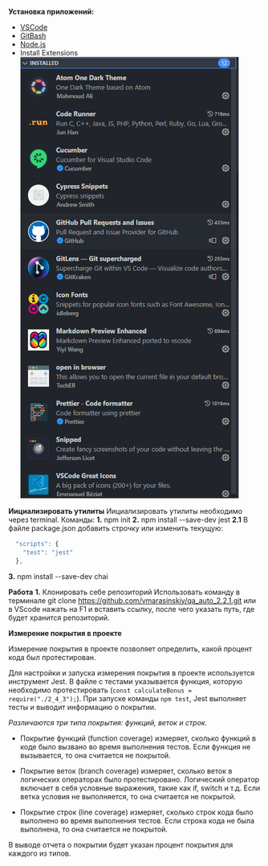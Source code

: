 **Установка приложений:**
- [VSCode](https://code.visualstudio.com/)
- [GitBash](https://git-scm.com/downloads) 
- [Node.js](https://nodejs.org/en/download/)
- Install Extensions
![Alt text](image.png)

**Иициализировать утилиты**
Иициализировать утилиты необходимо через terminal. Команды:
**1.** npm init
**2.** npm install --save-dev jest
**2.1** В файле package.json добавить строчку или изменить текущую:
```javascript
  "scripts": {
    "test": "jest"
  },
  ```
**3.** npm install --save-dev chai

**Работа**
**1.** Клонировать себе репозиторий
Использовать команду в терминале git clone https://github.com/vmarasinskiy/qa_auto_2.2.1.git или в VScode нажать на F1 и вставить ссылку, после чего указать путь, где будет хранится репозиторий.

**Измерение покрытия в проекте**

Измерение покрытия в проекте позволяет определить, какой процент кода был протестирован.

Для настройки и запуска измерения покрытия в проекте используется инструмент Jest. В файле с тестами указывается функция, которую необходимо протестировать (`const calculateBonus = require("./2_4_3");`). При запуске команды `npm test`, Jest выполняет тесты и выводит информацию о покрытии.

*Различаются три типа покрытия: функций, веток и строк.*

- Покрытие функций (function coverage) измеряет, сколько функций в коде было вызвано во время выполнения тестов. Если функция не вызывается, то она считается не покрытой.

- Покрытие веток (branch coverage) измеряет, сколько веток в логических операторах было протестировано. Логический оператор включает в себя условные выражения, такие как if, switch и т.д. Если ветка условия не выполняется, то она считается не покрытой.

- Покрытие строк (line coverage) измеряет, сколько строк кода было выполнено во время выполнения тестов. Если строка кода не была выполнена, то она считается не покрытой.

В выводе отчета о покрытии будет указан процент покрытия для каждого из типов.